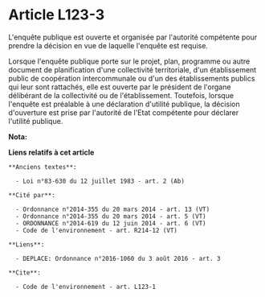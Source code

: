 # Article L123-3

L'enquête publique est ouverte et organisée par l'autorité compétente pour prendre la décision en vue de laquelle l'enquête
est requise. 

Lorsque l'enquête publique porte sur le projet, plan, programme ou autre document de planification d'une collectivité
territoriale, d'un établissement public de coopération intercommunale ou d'un des établissements publics qui leur sont
rattachés, elle est ouverte par le président de l'organe délibérant de la collectivité ou de l'établissement. Toutefois,
lorsque l'enquête est préalable à une déclaration d'utilité publique, la décision d'ouverture est prise par l'autorité de
l'Etat compétente pour déclarer l'utilité publique.

**Nota:**



**Liens relatifs à cet article**

	**Anciens textes**:

	  - Loi n°83-630 du 12 juillet 1983 - art. 2 (Ab)

	**Cité par**:

	  - Ordonnance n°2014-355 du 20 mars 2014 - art. 13 (VT)
	  - Ordonnance n°2014-355 du 20 mars 2014 - art. 5 (VT)
	  - ORDONNANCE n°2014-619 du 12 juin 2014 - art. 6 (VT)
	  - Code de l'environnement - art. R214-12 (VT)

	**Liens**:

	  - DEPLACE: Ordonnance n°2016-1060 du 3 août 2016 - art. 3

	**Cite**:

	  - Code de l'environnement - art. L123-1
